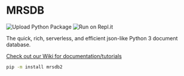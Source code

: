 # MRSDB
![Upload Python Package](https://github.com/Netriza/mrsdb/workflows/Upload%20Python%20Package/badge.svg) ![Run on Repl.it](https://repl.it/badge/github/Netriza/mrsdb)

The quick, rich, serverless, and efficient json-like Python 3 document database.

[Check out our Wiki for documentation/tutorials](https://github.com/netriza/mrsdb/wiki)

```bash
pip -m install mrsdb2
```
